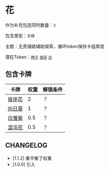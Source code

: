# 花

作为补充包选项时数量：`3`

包含类型：`手牌`

主题：无责铺路辅助探索，循环token保持卡组厚度

潜在Token：[`种子`](种子.md) [`诡异`](诡异.md) [`光`](光.md)

## 包含卡牌

卡牌 | 权重 | 解锁条件
--- | --- | ---
[彼岸花](../卡牌/彼岸花.md) | 2 | ？
[向日葵](../卡牌/向日葵.md) | 1 | ？
[白雏菊](../卡牌/白雏菊.md) | 0.5 | ？
[混沌花](../卡牌/混沌花.md) | 0.5 | ？

## CHANGELOG

- [1.1.2] 重平衡了权重
- [1.0.0] 引入
